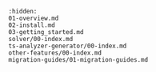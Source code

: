 [//]: # (Index used by Sphinx to generate correct PDF tree)

```{toctree}
:hidden:
01-overview.md
02-install.md
03-getting_started.md
solver/00-index.md
ts-analyzer-generator/00-index.md
other-features/00-index.md
migration-guides/01-migration-guides.md
```
